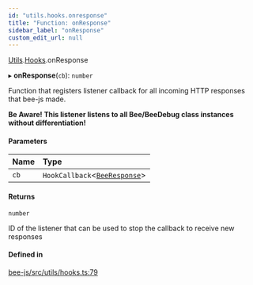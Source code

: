 ```yaml
---
id: "utils.hooks.onresponse"
title: "Function: onResponse"
sidebar_label: "onResponse"
custom_edit_url: null
---
```


[Utils](../modules/utils.md).[Hooks](../modules/utils.hooks.md).onResponse

▸ **onResponse**(`cb`): `number`

Function that registers listener callback for all incoming HTTP responses that bee-js made.

**Be Aware! This listener listens to all Bee/BeeDebug class instances without differentiation!**

#### Parameters

| Name | Type |
| :------ | :------ |
| `cb` | `HookCallback`<[`BeeResponse`](../interfaces/beeresponse.md)\> |

#### Returns

`number`

ID of the listener that can be used to stop the callback to receive new responses

#### Defined in

[bee-js/src/utils/hooks.ts:79](https://github.com/ethersphere/bee-js/blob/74056cb/src/utils/hooks.ts#L79)
